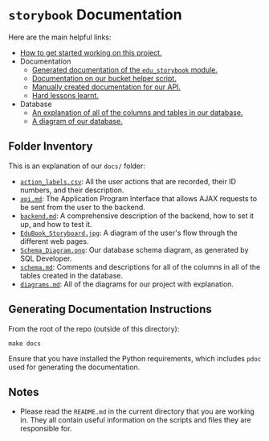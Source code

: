 # `storybook` Documentation

Here are the main helpful links:

 - [How to get started working on this project.](getting_started.md)
 - Documentation
     - [Generated documentation of the `edu_storybook` module.](pdocs/index.html)
     - [Documentation on our bucket helper script.](bucket.md)
     - [Manually created documentation for our API.](api.md)
     - [Hard lessons learnt.](hard_lessons.md)
 - Database
     - [An explanation of all of the columns and tables in our database.](schema.md)
     - [A diagram of our database.](Schema_Diagram.png)

## Folder Inventory

This is an explanation of our `docs/` folder:

 - [`action_labels.csv`](action_labels.csv): All the user actions that are recorded, their ID numbers, and their description.
 - [`api.md`](api.md): The Application Program Interface that allows AJAX requests to be sent from the user to the backend.
 - [`backend.md`](backend.md): A comprehensive description of the backend, how to set it up, and how to test it.
 - [`EduBook_Storyboard.jpg`](EduBook_Storyboard.jpg): A diagram of the user's flow through the different web pages.
 - [`Schema_Diagram.png`](Schema_Diagram.png): Our database schema diagram, as generated by SQL Developer.
 - [`schema.md`](schema.md): Comments and descriptions for all of the columns in all of the tables created in the database.
 - [`diagrams.md`](diagrams.md): All of the diagrams for our project with explanation.

## Generating Documentation Instructions

From the root of the repo (outside of this directory):

```
make docs
```

Ensure that you have installed the Python requirements, which includes `pdoc` used for generating the documentation.

## Notes

 - Please read the `README.md` in the current directory that you are working in.  They all contain useful information on the scripts and files they are responsible for.
